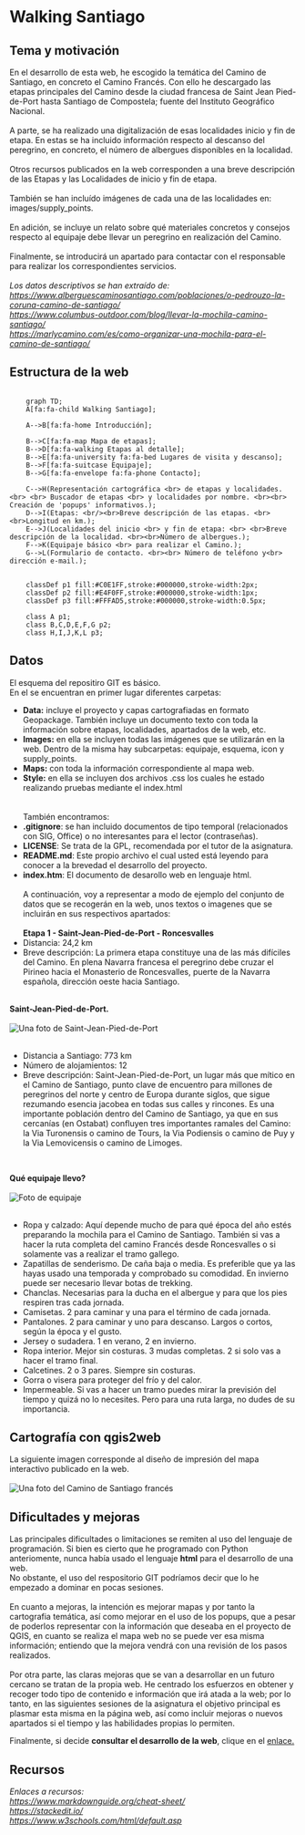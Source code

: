 # Walking Santiago

## Tema y motivación
En el desarrollo de esta web, he escogido la temática del Camino de Santiago, en concreto el Camino Francés. Con ello he descargado las etapas principales del Camino desde la ciudad francesa de Saint Jean Pied-de-Port hasta Santiago de Compostela; fuente del Instituto Geográfico Nacional. 
<br><br>
A parte, se ha realizado una digitalización de esas localidades inicio y fin de etapa. En estas se ha incluido información respecto al descanso del peregrino, en concreto, el número de albergues disponibles en la localidad. 
<br><br>
Otros recursos publicados en la web corresponden a una breve descripción de las Etapas y las Localidades de inicio y fin de etapa. 
<br><br>
También se han incluído imágenes de cada una de las localidades en: images/supply_points.
<br><br>
En adición, se incluye un relato sobre qué materiales concretos y consejos respecto al equipaje debe llevar un peregrino en realización del Camino.
<br><br>
Finalmente, se introducirá un apartado para contactar con el responsable para realizar los correspondientes servicios.
<br><br>
*Los datos descriptivos se han extraído de:* <br>
*https://www.alberguescaminosantiago.com/poblaciones/o-pedrouzo-la-coruna-camino-de-santiago/*  <br>
*https://www.columbus-outdoor.com/blog/llevar-la-mochila-camino-santiago/* <br>
*https://marlycamino.com/es/como-organizar-una-mochila-para-el-camino-de-santiago/*

## Estructura de la web
```mermaid

    graph TD;
    A[fa:fa-child Walking Santiago]; 
    
    A-->B[fa:fa-home Introducción];

    B-->C[fa:fa-map Mapa de etapas];
    B-->D[fa:fa-walking Etapas al detalle];
    B-->E[fa:fa-university fa:fa-bed Lugares de visita y descanso];
    B-->F[fa:fa-suitcase Equipaje];
    B-->G[fa:fa-envelope fa:fa-phone Contacto];

    C-->H(Representación cartográfica <br> de etapas y localidades.<br> <br> Buscador de etapas <br> y localidades por nombre. <br><br> Creación de 'popups' informativos.);
    D-->I(Etapas: <br/><br>Breve descripción de las etapas. <br><br>Longitud en km.);
    E-->J(Localidades del inicio <br> y fin de etapa: <br> <br>Breve descripción de la localidad. <br><br>Número de albergues.);
    F-->K(Equipaje básico <br> para realizar el Camino.);
    G-->L(Formulario de contacto. <br><br> Número de teléfono y<br> dirección e-mail.);


    classDef p1 fill:#C0E1FF,stroke:#000000,stroke-width:2px;
    classDef p2 fill:#E4F0FF,stroke:#000000,stroke-width:1px;
    classDef p3 fill:#FFFAD5,stroke:#000000,stroke-width:0.5px;

    class A p1;
    class B,C,D,E,F,G p2;
    class H,I,J,K,L p3;
```

## Datos 
El esquema del repositiro GIT es básico. <br>
En el se encuentran en primer lugar diferentes carpetas: <br>
- **Data:**  incluye el proyecto y capas cartografiadas en formato Geopackage. También incluye un documento texto con toda la información sobre etapas, localidades, apartados de la web, etc.<br>
- **Images:** en ella se incluyen todas las imágenes que se utilizarán en la web. Dentro de la misma hay subcarpetas: equipaje, esquema, icon y supply_points.<br>
- **Maps:** con toda la información correspondiente al mapa web.<br>
- **Style:** en ella se incluyen dos archivos .css los cuales he estado realizando pruebas mediante el index.html<br>
<br><br>
También encontramos:<br>
- **.gitignore**: se han incluido documentos de tipo temporal (relacionados con SIG, Office) o no interesantes para el lector (contraseñas).
- **LICENSE**: Se trata de la GPL, recomendada por el tutor de la asignatura.
- **README.md**: Este propio archivo el cual usted está leyendo para conocer a la brevedad el desarrollo del proyecto.
- **index.htm**: El documento de desarollo web en lenguaje html.
<br><br>
A continuación,  voy a representar a modo de ejemplo del conjunto de datos que se recogerán en la web, unos textos o imagenes que se incluirán en sus respectivos apartados:
<br><br>
**Etapa 1 - Saint-Jean-Pied-de-Port - Roncesvalles** <br>
- Distancia: 24,2 km <br>
- Breve descripción: La primera etapa constituye una de las más difíciles del Camino. En plena Navarra francesa el peregrino debe cruzar el Pirineo hacia el Monasterio de Roncesvalles, puerte de la Navarra española, dirección oeste hacia Santiago. 
<br><br>

**Saint-Jean-Pied-de-Port.** <br><br>
![Una foto de Saint-Jean-Pied-de-Port](./images/supply_points/stjean.jpg)<br><br>
- Distancia a Santiago: 773 km <br>
- Número de alojamientos: 12 <br>
- Breve descripción: Saint-Jean-Pied-de-Port, un lugar más que mítico en el Camino de Santiago, punto clave de encuentro para millones de peregrinos del norte y centro de Europa durante siglos, que sigue rezumando esencia jacobea en todas sus calles y rincones.
Es una importante población dentro del Camino de Santiago, ya que en sus cercanías (en Ostabat) confluyen tres importantes ramales del Camino: la Via Turonensis o camino de Tours, la Via Podiensis o camino de Puy y la Via Lemovicensis o camino de Limoges.
<br>

**Qué equipaje llevo?** <br><br>
![Foto de equipaje](./images/equipaje/equipaje-camino-de-santiago-2.jpg)<br><br>
- Ropa y calzado:
Aquí depende mucho de para qué época del año estés preparando la mochila para el Camino de Santiago. También si vas a hacer la ruta completa del camino Francés desde Roncesvalles o si solamente vas a realizar el tramo gallego.
- Zapatillas de senderismo. De caña baja o media. Es preferible que ya las hayas usado una temporada y comprobado su comodidad. En invierno puede ser necesario llevar botas de trekking.
- Chanclas. Necesarias para la ducha en el albergue y para que los pies respiren tras cada jornada.
- Camisetas. 2 para caminar y una para el término de cada jornada.
- Pantalones. 2 para caminar y uno para descanso. Largos o cortos, según la época y el gusto.
- Jersey o sudadera. 1 en verano, 2 en invierno.
- Ropa interior. Mejor sin costuras. 3 mudas completas. 2 si solo vas a hacer el tramo final.
- Calcetines. 2 o 3 pares. Siempre sin costuras.
- Gorra o visera para proteger del frío y del calor.
- Impermeable. Si vas a hacer un tramo puedes mirar la previsión del tiempo y quizá no lo necesites. Pero para una ruta larga, no dudes de su importancia.

## Cartografía con qgis2web
La siguiente imagen corresponde al diseño de impresión del mapa interactivo publicado en la web. 
<br>
<br>
![Una foto del Camino de Santiago francés](./images/icon/map1.png)

## Dificultades y mejoras
Las principales dificultades o limitaciones se remiten al uso del lenguaje de programación. Si bien es cierto que he programado con Python anteriomente, nunca había usado el lenguaje **html** para el desarrollo de una web. <br> 
No obstante, el uso del respositorio GIT podríamos decir que lo he empezado a dominar en pocas sesiones. 
<br><br>
En cuanto a mejoras, la intención es mejorar mapas y por tanto la cartografia temática, así como mejorar en el uso de los popups, que a pesar de poderlos representar con la información que deseaba en el proyecto de QGIS, en cuanto se realiza el mapa web no se puede ver esa misma información; entiendo que la mejora vendrá con una revisión de los pasos realizados. <br><br>
Por otra parte, las claras mejoras que se van a desarrollar en un futuro cercano se tratan de la propia web. He centrado los esfuerzos en obtener y recoger todo tipo de contenido e información que irá atada a la web; por lo tanto, en las siguientes sesiones de la asignatura el objetivo principal es plasmar esta misma en la página web, así como incluir mejoras o nuevos apartados si el tiempo y las habilidades propias lo permiten.

Finalmente, si decide **consultar el desarrollo de la web**, clique en el [enlace.](https://llsalvat.github.io/walking-santiago/)

## Recursos
*Enlaces a recursos:*<br>
*https://www.markdownguide.org/cheat-sheet/* <br>
*https://stackedit.io/* <br>
*https://www.w3schools.com/html/default.asp*


